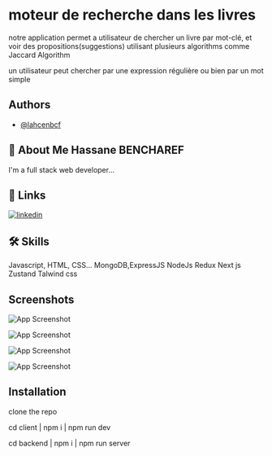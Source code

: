 
# moteur de recherche dans les livres

notre application permet a utilisateur de chercher un livre par mot-clé, et voir des propositions(suggestions) utilisant plusieurs algorithms comme Jaccard Algorithm

un utilisateur peut chercher par une expression régulière ou bien par un mot simple



## Authors

- [@lahcenbcf](https://www.github.com/lahcenbcf)


## 🚀 About Me Hassane BENCHAREF
I'm a full stack web developer...


## 🔗 Links
[![linkedin](https://www.linkedin.com/in/hassane-bencharef-2b2667248/?lipi=urn%3Ali%3Apage%3Ad_flagship3_feed%3B98SqTONmQne4K7jT%2BPclpg%3D%3D)](https://www.linkedin.com/)



## 🛠 Skills
Javascript, HTML, CSS...
MongoDB,ExpressJS
NodeJs
Redux
Next js 
Zustand
Talwind css

## Screenshots

![App Screenshot](https://private-user-images.githubusercontent.com/107793995/306038998-c293b193-7b26-462a-b390-8984f48bcac8.png?jwt=eyJhbGciOiJIUzI1NiIsInR5cCI6IkpXVCJ9.eyJpc3MiOiJnaXRodWIuY29tIiwiYXVkIjoicmF3LmdpdGh1YnVzZXJjb250ZW50LmNvbSIsImtleSI6ImtleTUiLCJleHAiOjE3MDgzNjcyNDIsIm5iZiI6MTcwODM2Njk0MiwicGF0aCI6Ii8xMDc3OTM5OTUvMzA2MDM4OTk4LWMyOTNiMTkzLTdiMjYtNDYyYS1iMzkwLTg5ODRmNDhiY2FjOC5wbmc_WC1BbXotQWxnb3JpdGhtPUFXUzQtSE1BQy1TSEEyNTYmWC1BbXotQ3JlZGVudGlhbD1BS0lBVkNPRFlMU0E1M1BRSzRaQSUyRjIwMjQwMjE5JTJGdXMtZWFzdC0xJTJGczMlMkZhd3M0X3JlcXVlc3QmWC1BbXotRGF0ZT0yMDI0MDIxOVQxODIyMjJaJlgtQW16LUV4cGlyZXM9MzAwJlgtQW16LVNpZ25hdHVyZT05OTZlNjJmMDY5NWMxOTcxYWQxOTNlZTUwNDgzM2FlOTE5OWM5MTMzMTlkMzMxMzgyZTY5ZWYzMzg1YjIzYzRjJlgtQW16LVNpZ25lZEhlYWRlcnM9aG9zdCZhY3Rvcl9pZD0wJmtleV9pZD0wJnJlcG9faWQ9MCJ9.5QtK4HEyW-ny2oahfH1_5RbnizpXCdbI19PGTjvQYlY)

![App Screenshot](https://private-user-images.githubusercontent.com/107793995/306039056-e1d47337-892b-42d2-b580-c02d298512f8.png?jwt=eyJhbGciOiJIUzI1NiIsInR5cCI6IkpXVCJ9.eyJpc3MiOiJnaXRodWIuY29tIiwiYXVkIjoicmF3LmdpdGh1YnVzZXJjb250ZW50LmNvbSIsImtleSI6ImtleTUiLCJleHAiOjE3MDgzNjcyNDIsIm5iZiI6MTcwODM2Njk0MiwicGF0aCI6Ii8xMDc3OTM5OTUvMzA2MDM5MDU2LWUxZDQ3MzM3LTg5MmItNDJkMi1iNTgwLWMwMmQyOTg1MTJmOC5wbmc_WC1BbXotQWxnb3JpdGhtPUFXUzQtSE1BQy1TSEEyNTYmWC1BbXotQ3JlZGVudGlhbD1BS0lBVkNPRFlMU0E1M1BRSzRaQSUyRjIwMjQwMjE5JTJGdXMtZWFzdC0xJTJGczMlMkZhd3M0X3JlcXVlc3QmWC1BbXotRGF0ZT0yMDI0MDIxOVQxODIyMjJaJlgtQW16LUV4cGlyZXM9MzAwJlgtQW16LVNpZ25hdHVyZT0zNTIyZTc5YzEzMDRjODg2YTcyMmFmZDY0NzQ2MzBkN2Q4MjFhZTY2OGVmMzFlMjlkMzJlN2RlZDdkYWY0YmRjJlgtQW16LVNpZ25lZEhlYWRlcnM9aG9zdCZhY3Rvcl9pZD0wJmtleV9pZD0wJnJlcG9faWQ9MCJ9.c3mBMPTaJlcxtz8IOwHPwadp-u3-7SgbTpLLSdN_hXQ)


![App Screenshot](https://private-user-images.githubusercontent.com/107793995/306039071-5b7e9026-2a8e-4af2-aa56-d6e5cbb0c2b9.png?jwt=eyJhbGciOiJIUzI1NiIsInR5cCI6IkpXVCJ9.eyJpc3MiOiJnaXRodWIuY29tIiwiYXVkIjoicmF3LmdpdGh1YnVzZXJjb250ZW50LmNvbSIsImtleSI6ImtleTUiLCJleHAiOjE3MDgzNjcyNDIsIm5iZiI6MTcwODM2Njk0MiwicGF0aCI6Ii8xMDc3OTM5OTUvMzA2MDM5MDcxLTViN2U5MDI2LTJhOGUtNGFmMi1hYTU2LWQ2ZTVjYmIwYzJiOS5wbmc_WC1BbXotQWxnb3JpdGhtPUFXUzQtSE1BQy1TSEEyNTYmWC1BbXotQ3JlZGVudGlhbD1BS0lBVkNPRFlMU0E1M1BRSzRaQSUyRjIwMjQwMjE5JTJGdXMtZWFzdC0xJTJGczMlMkZhd3M0X3JlcXVlc3QmWC1BbXotRGF0ZT0yMDI0MDIxOVQxODIyMjJaJlgtQW16LUV4cGlyZXM9MzAwJlgtQW16LVNpZ25hdHVyZT1iNzJhMzNiYTFkNGMzZGIyNGE1MmYxN2FjNjkxZjk0OGI1NDY3NTYxYmViZWQxNjgyYWE2OGZhYTc5ODA1ZjEyJlgtQW16LVNpZ25lZEhlYWRlcnM9aG9zdCZhY3Rvcl9pZD0wJmtleV9pZD0wJnJlcG9faWQ9MCJ9.ojRfiaobEJRelzVpM3AF8RPXSUuOuVFhEAcV6eC5M5w)



![App Screenshot](https://private-user-images.githubusercontent.com/107793995/306039045-ed95375c-88af-41e5-80e1-b1df573ed877.png?jwt=eyJhbGciOiJIUzI1NiIsInR5cCI6IkpXVCJ9.eyJpc3MiOiJnaXRodWIuY29tIiwiYXVkIjoicmF3LmdpdGh1YnVzZXJjb250ZW50LmNvbSIsImtleSI6ImtleTUiLCJleHAiOjE3MDgzNjcyNDIsIm5iZiI6MTcwODM2Njk0MiwicGF0aCI6Ii8xMDc3OTM5OTUvMzA2MDM5MDQ1LWVkOTUzNzVjLTg4YWYtNDFlNS04MGUxLWIxZGY1NzNlZDg3Ny5wbmc_WC1BbXotQWxnb3JpdGhtPUFXUzQtSE1BQy1TSEEyNTYmWC1BbXotQ3JlZGVudGlhbD1BS0lBVkNPRFlMU0E1M1BRSzRaQSUyRjIwMjQwMjE5JTJGdXMtZWFzdC0xJTJGczMlMkZhd3M0X3JlcXVlc3QmWC1BbXotRGF0ZT0yMDI0MDIxOVQxODIyMjJaJlgtQW16LUV4cGlyZXM9MzAwJlgtQW16LVNpZ25hdHVyZT0zYzgxNWRjYzJlNjgwODUwN2E4ZDJmODkwNjI5MDU4NTdjOTI4NmI0YWM3ZjA3YjU1YzY5NzU1NDQ0OTFiMWQxJlgtQW16LVNpZ25lZEhlYWRlcnM9aG9zdCZhY3Rvcl9pZD0wJmtleV9pZD0wJnJlcG9faWQ9MCJ9.uCn6UYiC4xuzJZ6abmsDiEPyLXulSuI5OKFmL7thJG8)


## Installation

clone the repo

cd client | npm i | npm run dev

cd backend | npm i | npm run server

